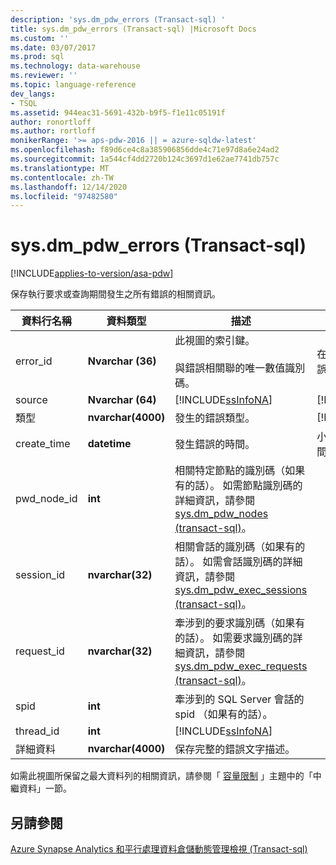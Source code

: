 ```yaml
---
description: 'sys.dm_pdw_errors (Transact-sql) '
title: sys.dm_pdw_errors (Transact-sql) |Microsoft Docs
ms.custom: ''
ms.date: 03/07/2017
ms.prod: sql
ms.technology: data-warehouse
ms.reviewer: ''
ms.topic: language-reference
dev_langs:
- TSQL
ms.assetid: 944eac31-5691-432b-b9f5-f1e11c05191f
author: ronortloff
ms.author: rortloff
monikerRange: '>= aps-pdw-2016 || = azure-sqldw-latest'
ms.openlocfilehash: f89d6ce4c8a385906856dde4c71e97d8a6e24ad2
ms.sourcegitcommit: 1a544cf4dd2720b124c3697d1e62ae7741db757c
ms.translationtype: MT
ms.contentlocale: zh-TW
ms.lasthandoff: 12/14/2020
ms.locfileid: "97482580"
---
```

# <a name="sysdm_pdw_errors-transact-sql"></a>sys.dm_pdw_errors (Transact-sql) 
[!INCLUDE[applies-to-version/asa-pdw](../../includes/applies-to-version/asa-pdw.md)]

  保存執行要求或查詢期間發生之所有錯誤的相關資訊。  
  
|資料行名稱|資料類型|描述|範圍|  
|-----------------|---------------|-----------------|-----------|  
|error_id|**Nvarchar (36)**|此視圖的索引鍵。<br /><br /> 與錯誤相關聯的唯一數值識別碼。|在系統的所有查詢錯誤中都是唯一的。|  
|source|**Nvarchar (64)**|[!INCLUDE[ssInfoNA](../../includes/ssinfona-md.md)]|[!INCLUDE[ssInfoNA](../../includes/ssinfona-md.md)]|  
|類型|**nvarchar(4000)**|發生的錯誤類型。|[!INCLUDE[ssInfoNA](../../includes/ssinfona-md.md)]|  
|create_time|**datetime**|發生錯誤的時間。|小於或等於目前時間。|  
|pwd_node_id|**int**|相關特定節點的識別碼（如果有的話）。 如需節點識別碼的詳細資訊，請參閱 [sys.dm_pdw_nodes &#40;transact-sql&#41;](../../relational-databases/system-dynamic-management-views/sys-dm-pdw-nodes-transact-sql.md)。||  
|session_id|**nvarchar(32)**|相關會話的識別碼（如果有的話）。 如需會話識別碼的詳細資訊，請參閱  [sys.dm_pdw_exec_sessions &#40;transact-sql&#41;](../../relational-databases/system-dynamic-management-views/sys-dm-pdw-exec-sessions-transact-sql.md)。||  
|request_id|**nvarchar(32)**|牽涉到的要求識別碼（如果有的話）。 如需要求識別碼的詳細資訊，請參閱 [sys.dm_pdw_exec_requests &#40;transact-sql&#41;](../../relational-databases/system-dynamic-management-views/sys-dm-pdw-exec-requests-transact-sql.md)。||  
|spid|**int**|牽涉到的 SQL Server 會話的 spid （如果有的話）。||  
|thread_id|**int**|[!INCLUDE[ssInfoNA](../../includes/ssinfona-md.md)]||  
|詳細資料|**nvarchar(4000)**|保存完整的錯誤文字描述。||  
  
 如需此視圖所保留之最大資料列的相關資訊，請參閱「 [容量限制](/azure/sql-data-warehouse/sql-data-warehouse-service-capacity-limits#metadata) 」主題中的「中繼資料」一節。  
  
## <a name="see-also"></a>另請參閱  
 [Azure Synapse Analytics 和平行處理資料倉儲動態管理檢視 &#40;Transact-sql&#41;](../../relational-databases/system-dynamic-management-views/sql-and-parallel-data-warehouse-dynamic-management-views.md)  
  
  
